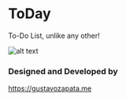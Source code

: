 # ToDay
To-Do List, unlike any other!

![alt text](https://user-images.githubusercontent.com/13090095/71558096-3052d180-2a47-11ea-8d30-13991be988b0.jpg)

### Designed and Developed by
https://gustavozapata.me
